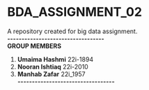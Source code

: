 # BDA_ASSIGNMENT_02
A repository created for big data assignment. <br>
__----------------------------------__ <br>
__GROUP MEMBERS__ <br>
1) __Umaima Hashmi__       22i-1894   <br>
2) __Nooran Ishtiaq__      22i-2010   <br>
3) __Manhab Zafar__        22i_1957   <br>
__----------------------------------__ <br>
